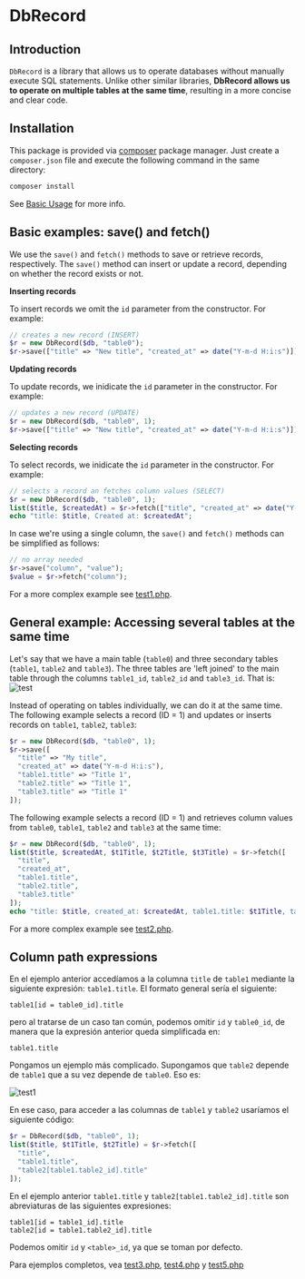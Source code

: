 # DbRecord

## Introduction

`DbRecord` is a library that allows us to operate databases without manually execute SQL statements. Unlike other similar libraries, **DbRecord allows us to operate on multiple tables at the same time**, resulting in a more concise and clear code.

## Installation

This package is provided via [composer](https://getcomposer.org/) package manager. Just create a `composer.json` file and execute the following command in the same directory:

```bash
composer install
```

See [Basic Usage](https://getcomposer.org/doc/01-basic-usage.md) for more info.

## Basic examples: save() and fetch()

We use the `save()` and `fetch()` methods to save or retrieve records, respectively. The `save()` method can insert or update a record, depending on whether the record exists or not.

**Inserting records**

To insert records we omit the `id` parameter from the constructor. For example:
```php
// creates a new record (INSERT)
$r = new DbRecord($db, "table0");
$r->save(["title" => "New title", "created_at" => date("Y-m-d H:i:s")]);
```

**Updating records**

To update records, we inidicate the `id` parameter in the constructor. For example:
```php
// updates a new record (UPDATE)
$r = new DbRecord($db, "table0", 1);
$r->save(["title" => "New title", "created_at" => date("Y-m-d H:i:s")]);
```

**Selecting records**

To select records, we inidicate the `id` parameter in the constructor. For example:
```php
// selects a record an fetches column values (SELECT)
$r = new DbRecord($db, "table0", 1);
list($title, $createdAt) = $r->fetch(["title", "created_at" => date("Y-m-d H:i:s")]);
echo "title: $title, Created at: $createdAt";
```

In case we're using a single column, the `save()` and `fetch()` methods can be simplified as follows:
```php
// no array needed
$r->save("column", "value");
$value = $r->fetch("column");
```

For a more complex example see [test1.php](test/test1.php).

## General example: Accessing several tables at the same time

Let's say that we have a main table (`table0`) and three secondary tables (`table1`, `table2` and `table3`). The three tables are 'left joined' to the main table through the columns `table1_id`, `table2_id` and `table3_id`. That is:
![test](https://cloud.githubusercontent.com/assets/5312427/12149778/ec2fa156-b4a5-11e5-8697-f423856bb3cd.png)

Instead of operating on tables individually, we can do it at the same time. The following example selects a record (ID = 1) and updates or inserts records on `table1`, `table2`, `table3`:
```php
$r = new DbRecord($db, "table0", 1);
$r->save([
  "title" => "My title",
  "created_at" => date("Y-m-d H:i:s"),
  "table1.title" => "Title 1",
  "table2.title" => "Title 1",
  "table3.title" => "Title 1"
]);
```

The following example selects a record (ID = 1) and retrieves column values from `table0`, `table1`, `table2` and `table3` at the same time:
```php
$r = new DbRecord($db, "table0", 1);
list($title, $createdAt, $t1Title, $t2Title, $t3Title) = $r->fetch([
  "title",
  "created_at",
  "table1.title",
  "table2.title",
  "table3.title"
]);
echo "title: $title, created_at: $createdAt, table1.title: $t1Title, table2.title, $t2Title, table3.title, $t3Title";
```

For a more complex example see [test2.php](test/test2.php).

## Column path expressions

En el ejemplo anterior accedíamos a la columna `title` de `table1` mediante la siguiente expresión: `table1.title`. El formato general sería el siguiente:
```text
table1[id = table0_id].title
```

pero al tratarse de un caso tan común, podemos omitir `id` y `table0_id`, de manera que la expresión anterior queda simplificada en:
```
table1.title
```

Pongamos un ejemplo más complicado. Supongamos que `table2` depende de `table1` que a su vez depende de `table0`. Eso es:

![test1](https://cloud.githubusercontent.com/assets/5312427/12151271/924a197e-b4ae-11e5-9ea8-a69b36489e54.png)

En ese caso, para acceder a las columnas de `table1` y `table2` usaríamos el siguiente código:
```php
$r = DbRecord($db, "table0", 1);
list($title, $t1Title, $t2Title) = $r->fetch([
  "title",
  "table1.title",
  "table2[table1.table2_id].title"
]);
```

En el ejemplo anterior `table1.title` y `table2[table1.table2_id].title` son abreviaturas de las siguientes expresiones:
```text
table1[id = table1_id].title
table2[id = table1.table2_id].title
```

Podemos omitir `id` y `<table>_id`, ya que se toman por defecto.

Para ejemplos completos, vea [test3.php](test/test3.php), [test4.php](test/test4.php) y [test5.php](test/test5.php)
